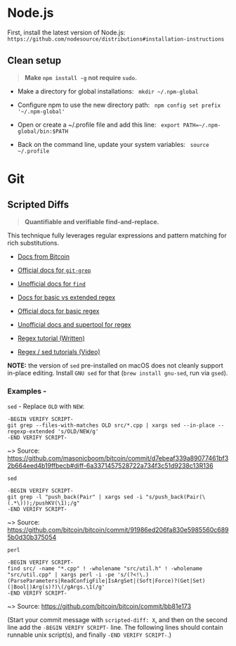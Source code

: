 # Node.js

First, install the latest version of Node.js:
` https://github.com/nodesource/distributions#installation-instructions`

## Clean setup

> **Make `npm install -g` not require `sudo`.**

- Make a directory for global installations:
` mkdir ~/.npm-global`

- Configure npm to use the new directory path:
` npm config set prefix '~/.npm-global'`

- Open or create a ~/.profile file and add this line:
` export PATH=~/.npm-global/bin:$PATH`

- Back on the command line, update your system variables:
` source ~/.profile`

# Git

## Scripted Diffs

> **Quantifiable and verifiable find-and-replace.**

This technique fully leverages regular expressions and pattern matching for rich substitutions.

- [Docs from Bitcoin](https://github.com/bitcoin/bitcoin/blob/master/doc/developer-notes.md#scripted-diffs)

- [Official docs for `git-grep`](https://git-scm.com/docs/git-grep)

- [Unofficial docs for `find`](https://www.binarytides.com/linux-find-command-examples/)

- [Docs for basic vs extended regex](https://www.gnu.org/software/grep/manual/html_node/Basic-vs-Extended.html)

- [Official docs for basic regex](https://www.gnu.org/software/sed/manual/html_node/Regular-Expressions.html)

- [Unofficial docs and supertool for regex](https://regexr.com/)

- [Regex tutorial (Written)](https://github.com/ziishaned/learn-regex)

- [Regex / sed tutorials (Video)](https://www.youtube.com/user/theurbanpenguin/search?query=sed)

**NOTE:** the version of `sed` pre-installed on macOS does not cleanly support in-place editing. Install `GNU sed` for that (`brew install gnu-sed`, run via `gsed`).

### Examples -

`sed` -
Replace `OLD` with `NEW`:
```
-BEGIN VERIFY SCRIPT-
git grep --files-with-matches OLD src/*.cpp | xargs sed --in-place --regexp-extended 's/OLD/NEW/g'
-END VERIFY SCRIPT-
```
~> Source: https://github.com/masonicboom/bitcoin/commit/d7ebeaf339a89077461bf32b664eed4b19ffbecb#diff-6a3371457528722a734f3c51d9238c13R136

`sed`
```
-BEGIN VERIFY SCRIPT-
git grep -l "push_back(Pair" | xargs sed -i "s/push_back(Pair(\(.*\)));/pushKV(\1);/g"
-END VERIFY SCRIPT-
```
~> Source: https://github.com/bitcoin/bitcoin/commit/91986ed206fa830e5985560c6895b0d30b375054

`perl`
```
-BEGIN VERIFY SCRIPT-
find src/ -name "*.cpp" ! -wholename "src/util.h" ! -wholename "src/util.cpp" | xargs perl -i -pe 's/(?<!\.)(ParseParameters|ReadConfigFile|IsArgSet|(Soft|Force)?(Get|Set)(|Bool|)Arg(s)?)\(/gArgs.\1(/g'
-END VERIFY SCRIPT-
```
~> Source: https://github.com/bitcoin/bitcoin/commit/bb81e173


(Start your commit message with `scripted-diff: X`, and then on the second line add the `-BEGIN VERIFY SCRIPT-` line. The following lines should contain runnable unix script(s), and finally `-END VERIFY SCRIPT-`.)